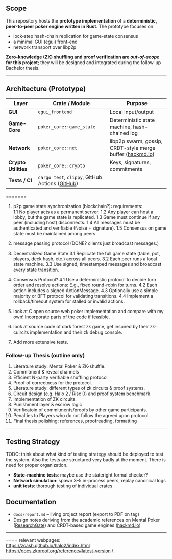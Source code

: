 ## Scope

This repository hosts the **prototype implementation** of a **deterministic, peer-to-peer poker engine written in Rust**.
The prototype focuses on:

* lock-step hash-chain replication for game-state consensus
* a minimal GUI (egui) front-end
* network transport over libp2p

**Zero-knowledge (ZK) shuffling and proof verification are *out-of-scope* for this project**; they will be designed and integrated during the follow-up Bachelor thesis.

---

## Architecture (Prototype)

| Layer                | Crate / Module                                       | Purpose                                                        |
| -------------------- | ---------------------------------------------------- | -------------------------------------------------------------- |
| **GUI**              | `egui_frontend`                                      | Local input/output                                             |
| **Game-Core**        | `poker_core::game_state`                             | Deterministic state machine, hash-chained log                  |
| **Network**          | `poker_core::net`                                    | libp2p swarm, gossip, CRDT-style merge buffer ([hackmd.io][2]) |
| **Crypto Utilities** | `poker_core::crypto`                                 | Keys, signatures, commitments                                  |
| **Tests / CI**       | `cargo test`, `clippy`, GitHub Actions ([GitHub][3]) |                                                                |
=======

1. p2p game state synchronization (blockchain?):
requirements:\
1.1 No player acts as a permanent server.
1.2 Any player can host a lobby, but the game state is replicated.
1.3 Game must continue if any peer (including host) disconnects.
1.4 All messages must be authenticated and verifiable (Noise + signature).
1.5 Consensus on game state must be maintained among peers.

2. message passing protocol (DONE? clients just broadcast messages.)
3. Decentralized Game State
    3.1 Replicate the full game state (table, pot, players, deck hash, etc.) across all peers.
    3.2 Each peer runs a local state machine.
    3.3 Use signed, timestamped messages and broadcast every state transition.
4. Consensus Protocol?
    4.1 Use a deterministic protocol to decide turn order and resolve actions:
    E.g., fixed round-robin for turns.
    4.2 Each action includes a signed ActionMessage.
    4.3 Optionally use a simple majority or BFT protocol for validating transitions.
    4.4 Implement a rollback/timeout system for stalled or invalid actions.

5. look at C open source web poker implementation and compare with my own! Incorporate parts of the code if feasible.
6. look at source code of dark forest zk game, get inspired by their zk-cuircits implementation and their zk debug console.
7. Add more extensive tests.


### Follow-up Thesis (outline only)

1. Literature study: Mental Poker & ZK-shuffle.
2. Commitment & reveal channels
3. Efficient N-party verifiable shuffling protocol
4. Proof of correctness for the protocol.
5. Literature study: different types of zk circuits & proof systems.
6. Circuit design (e.g. Halo 2 / Risc 0) and proof system benchmark.
7. Implementation of ZK circuits.
8. Punishment layer & escrow logic
9. Verificatoin of commitments/proofs by other game participants.
10. Penalties to Players who do not follow the agreed upon protocol.
11. Final thesis polishing: references, proofreading, formatting

---

## Testing Strategy
TODO:
think about what kind of testing strategy should be deployed to test the system.
Also the tests are structured very badly at the moment. There is need for proper organization.

* **State-machine tests**: maybe use the stateright formal checker?
* **Network simulation**: spawn 3–5 in-process peers, replay canonical logs
* **unit tests**: thorough testing of individual crates
## Documentation

* `docs/report.md` – living project report (export to PDF on tag)
* Design notes deriving from the academic references on Mental Poker ([ResearchGate][1]) and CRDT-based game engines ([hackmd.io][2])

---

[1]: https://www.researchgate.net/publication/221354695_A_Zero-Knowledge_Poker_Protocol_That_Achieves_Confidentiality_of_the_Players%27_Strategy_or_How_to_Achieve_an_Electronic_Poker_Face?utm_source=chatgpt.com "(PDF) A Zero-Knowledge Poker Protocol That Achieves ..."
[2]: https://hackmd.io/%40nmohnblatt/SJKJfVqzq?utm_source=chatgpt.com "a zero knowledge library for Mental Poker (and all card games)"
[3]: https://github.com/rust-lang/rust-clippy?utm_source=chatgpt.com "rust-lang/rust-clippy: A bunch of lints to catch common ... - GitHub"
[4]: https://medium.com/coinmonks/commit-reveal-scheme-in-solidity-c06eba4091bb?utm_source=chatgpt.com "Commit-Reveal scheme in Solidity. What is it? | by Srinivas Joshi"
[5]: https://en.wikipedia.org/wiki/Mental_poker?utm_source=chatgpt.com "Mental poker - Wikipedia"
[6]: https://docs.github.com/en/actions/how-tos/use-cases-and-examples/building-and-testing/building-and-testing-rust?utm_source=chatgpt.com "Building and testing Rust - GitHub Docs"
[7]: https://doc.rust-lang.org/book/ch11-03-test-organization.html?utm_source=chatgpt.com "Test Organization - The Rust Programming Language"
[8]: https://metamask.io/news/polysnap-invoking-polywrap-wasm-wrappers-on-the-fly?utm_source=chatgpt.com "Polysnap: Invoking Polywrap Wasm Wrappers on the fly - MetaMask"
[9]: https://medium.com/%40kaishinaw/connect-metamask-with-ethers-js-fc9c7163fd4d?utm_source=chatgpt.com "Connect Metamask with Ethers.js - Medium"

====
relevant webpages:\
https://zcash.github.io/halo2/index.html \
https://docs.zkproof.org/reference#latest-version \
